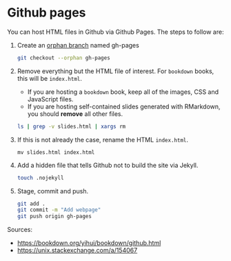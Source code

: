 # Github pages

You can host HTML files in Github via Github Pages. The steps to follow are:

1. Create an [orphan branch](https://stackoverflow.com/q/19980631) named gh-pages

    ```bash
    git checkout --orphan gh-pages
    ```

1. Remove everything but the HTML file of interest. For `bookdown` books, this will be `index.html`.
    - If you are hosting a `bookdown` book, keep all of the images, CSS and JavaScript files.
    - If you are hosting self-contained slides generated with RMarkdown, you should **remove** all other files.

    ```bash
    ls | grep -v slides.html | xargs rm
    ```

1. If this is not already the case, rename the HTML `index.html`.

    ```shell
    mv slides.html index.html
    ```

1. Add a hidden file that tells Github not to build the site via Jekyll.

    ```bash
    touch .nojekyll
    ```

1. Stage, commit and push.

    ```bash
    git add .
    git commit -m "Add webpage"
    git push origin gh-pages
    ```


Sources:

- https://bookdown.org/yihui/bookdown/github.html
- https://unix.stackexchange.com/a/154067
